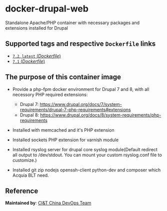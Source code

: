 # docker-drupal-web
Standalone Apache/PHP container with necessary packages and extensions installed for Drupal

## Supported tags and respective `Dockerfile` links
-	[`7.2`, `latest` (*Dockerfile*)](https://github.com/ciandt-china-dev/docker-drupal-web/blob/master/php7.2/Dockerfile)
-	[`7.1` (*Dockerfile*)](https://github.com/ciandt-china-dev/docker-drupal-web/blob/master/php7.1/Dockerfile)

## The purpose of this container image

- Provide a php-fpm docker environment for Drupal 7 and 8, with all necessory PHP required extensions:
    - Drupal 7: https://www.drupal.org/docs/7/system-requirements/drupal-7-php-requirements#extensions
    - Drupal 8: https://www.drupal.org/docs/8/system-requirements/php-requirements

- Installed with memcached and it's PHP extension
- Installed sockets PHP extension for varnish module
- Installed rsyslog server for drupal core syslog module(Default redirect all output to /dev/stdout. You can mount your custom rsyslog.conf file to customize.)
- Installed git zip nodejs openssh-client python-dev and composer which Acquia BLT need.
 
## Reference
**Maintained by**:
[CI&T China DevOps Team](https://www.ciandt.com.cn)

